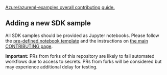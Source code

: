 [Azure/azureml-examples overall contributing guide.](../CONTRIBUTING.md)

## Adding a new SDK sample

All SDK samples should be provided as Jupyter notebooks. Please follow the [pre-defined notebook template](<INSERT LINK HERE ONCE KEVIN'S PR IN>) and the instructions on [the main CONTRIBUTING page](../CONTRIBUTING.md).

**Important:** PRs from forks of this repository are likely to fail automated workflows due to access to secrets. PRs from forks will be considered but may experience additional delay for testing.
